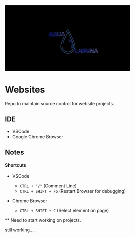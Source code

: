 ![logo](https://github.com/aquaman48/Websites/blob/main/Misc.Images/Aqua_Laguna_Neon_Purp_400px.jpg)

# Websites
Repo to maintain source control for website projects. 

## IDE

- VSCode
- Google Chrome Browser

## Notes

#### Shortcuts
- VSCode
  - `CTRL + "/"` (Comment Line)
  - `CTRL + SHIFT + F5` (Restart Browser for debugging)

- Chrome Browser
  - `CTRL + SHIFT + C` (Select element on page)

** Need to start working on projects. 


still working....
